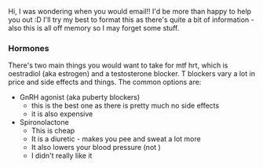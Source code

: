 Hi, I was wondering when you would email!! I'd be more than happy to help you out :D I'll try my best to format this as there's quite a bit of information - also this is all off memory so I may forget some stuff.
### Hormones
There's two main things you would want to take for mtf hrt, which is oestradiol (aka estrogen) and a testosterone blocker. T blockers vary a lot in price and side effects and things. The common options are:
- GnRH agonist (aka puberty blockers)
	- this is the best one as there is pretty much no side effects
	- it is also expensive
- Spironolactone
	- This is cheap
	- It is a diuretic - makes you pee and sweat a lot more
	- It also lowers your blood pressure (not )
	- I didn't really like it